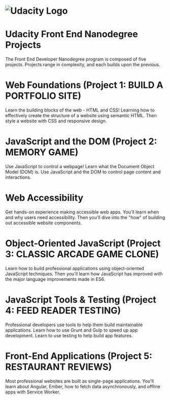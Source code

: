 #    ![Udacity Logo](https://github.com/y0lka/Udacity-Front-End-NanoDegree/blob/master/P1%20(Build%20a%20Portfolio%20Site)/img/Udacity_logo-421x500.png)  


# Udacity Front End Nanodegree Projects

The Front End Developer Nanodegree program is composed of five projects.  Projects range in complexity, and each builds upon the previous. 





# Web Foundations (Project 1: BUILD A PORTFOLIO SITE)

Learn the building blocks of the web - HTML and CSS! Learning how to effectively create the structure of a website using semantic HTML. Then style a website with CSS and responsive design.




# JavaScript and the DOM (Project 2: MEMORY GAME)

Use JavaScript to control a webpage! Learn what the Document Object Model (DOM) is. Use JavaScript and the DOM to control page content and interactions.




# Web Accessibility

Get hands-on experience making accessible web apps. You'll learn when and why users need accessibility. Then you'll dive into the "how" of building out accessible website components.



# Object-Oriented JavaScript (Project 3: CLASSIC ARCADE GAME CLONE)

Learn how to build professional applications using object-oriented JavaScript techniques. Then you'll learn how JavaScript has improved with the major language improvements made in ES6.




# JavaScript Tools & Testing (Project 4: FEED READER TESTING)

Professional developers use tools to help them build maintainable applications. Learn how to use Grunt and Gulp to speed up app development. Learn to use testing to help build app features.




# Front-End Applications (Project 5: RESTAURANT REVIEWS)

Most professional websites are built as single-page applications. You'll learn about Angular, Ember, how to fetch data asynchronously, and offline apps with Service Worker.


